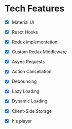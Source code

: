 
# Tech Features
- [x] Material UI
- [x] React Hooks
- [x] Redux implementation 
- [x] Custom Redux Middleware
- [x] Async Requests
- [x] Action Cancellation
- [x] Debouncing
- [x] Lazy Loading
- [x] Dynamic Loading
- [x] Client-Side Storage
- [x] hls player

